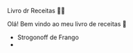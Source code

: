 Livro dr Receitas :woman_cook:

Olá! Bem vindo ao meu livro de receitas :cookie:

- Strogonoff de Frango
- 
